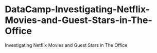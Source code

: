 # DataCamp-Investigating-Netflix-Movies-and-Guest-Stars-in-The-Office
Investigating Netflix Movies and Guest Stars in The Office
